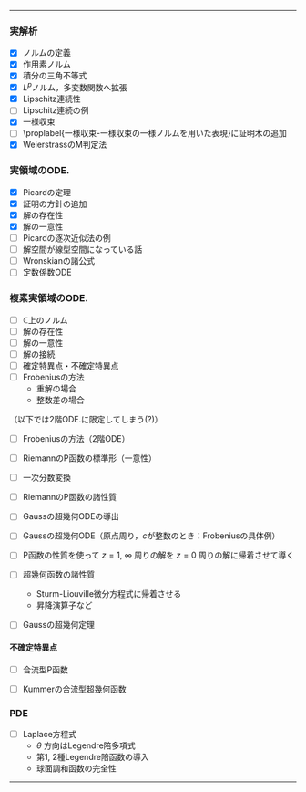 ------------------------------------
### 実解析
+ [x] ノルムの定義
+ [x] 作用素ノルム
+ [x] 積分の三角不等式
+ [x] $L^p$ノルム，多変数関数へ拡張
+ [x] Lipschitz連続性
+ [ ] Lipschitz連続の例
+ [x] 一様収束
+ [ ] \proplabel{一様収束-一様収束の一様ノルムを用いた表現}に証明木の追加
+ [x] WeierstrassのM判定法

### 実領域のODE.
+ [x] Picardの定理
+ [x] 証明の方針の追加
+ [x] 解の存在性
+ [x] 解の一意性
+ [ ] Picardの逐次近似法の例
+ [ ] 解空間が線型空間になっている話
+ [ ] Wronskianの諸公式
+ [ ] 定数係数ODE

### 複素実領域のODE.
+ [ ] $\mathbb{C}$上のノルム
+ [ ] 解の存在性
+ [ ] 解の一意性
+ [ ] 解の接続
+ [ ] 確定特異点・不確定特異点
+ [ ] Frobeniusの方法
    - 重解の場合
    - 整数差の場合

（以下では2階ODE.に限定してしまう(?)）
+ [ ] Frobeniusの方法（2階ODE）
+ [ ] RiemannのP函数の標準形（一意性）
+ [ ] 一次分数変換
+ [ ] RiemannのP函数の諸性質
+ [ ] Gaussの超幾何ODEの導出
+ [ ] Gaussの超幾何ODE（原点周り，$c$が整数のとき：Frobeniusの具体例）
+ [ ] P函数の性質を使って $z=1$, $\infty$ 周りの解を $z=0$ 周りの解に帰着させて導く

+ [ ] 超幾何函数の諸性質
    - Sturm-Liouville微分方程式に帰着させる
    - 昇降演算子など
+ [ ] Gaussの超幾何定理

#### 不確定特異点
+ [ ] 合流型P函数
+ [ ] Kummerの合流型超幾何函数


### PDE
+ [ ] Laplace方程式
    - $\theta$ 方向はLegendre陪多項式
    - 第1, 2種Legendre陪函数の導入
    - 球面調和函数の完全性
_ _ _ _ _ _ _ _ _ _ _ _ _ _ _ _ _ _
